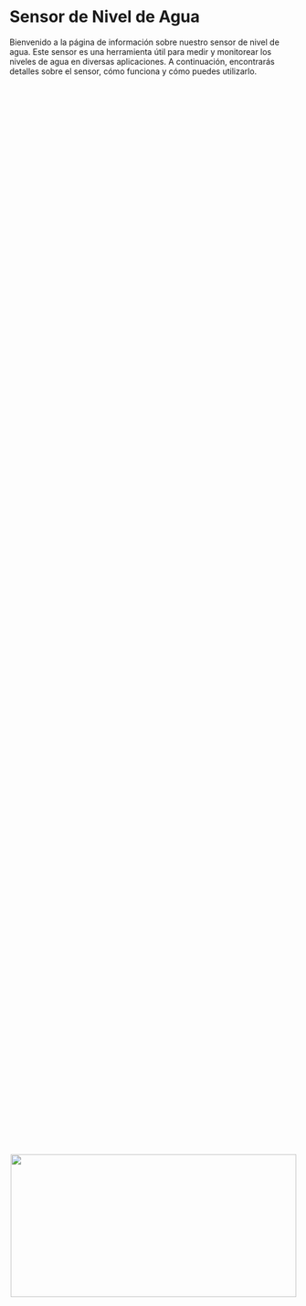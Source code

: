 # Sensor de Nivel de Agua

Bienvenido a la página de información sobre nuestro sensor de nivel de agua. Este sensor es una herramienta útil para medir y monitorear los niveles de agua en diversas aplicaciones. A continuación, encontrarás detalles sobre el sensor, cómo funciona y cómo puedes utilizarlo.

<div style="display: flex; justify-content: center; align-items: center; height: 100vh;">
  <br><br><img src="https://i.ytimg.com/vi/oCrySFQ1Pq4/maxresdefault.jpg" width="500" height="250">
</div>

## Descripción del sensor

Su objetivo principal es proporcionar información precisa sobre la cantidad de agua presente en un tanque, depósito, cuerpo de agua o cualquier otro sistema que requiera monitoreo de nivel.

##Características principales.

1. **Tecnología de Medición:** Los sensores de nivel de agua pueden utilizar diversas tecnologías, como ultrasonido, capacitancia, presión, flotadores, óptica, entre otras, dependiendo de la aplicación específica y los requisitos de precisión.

2. **Tipo de Montaje:** Pueden ser diseñados para montaje en la parte superior del tanque (para medición de nivel superior), en la parte inferior (para medición de nivel inferior) o en el lateral (para medición de nivel lateral).

3. **Rango de Medición:** Cada sensor tiene un rango específico en el que puede medir el nivel de agua con precisión. Esto se refiere a la distancia máxima entre el sensor y la superficie del agua que puede detectar.

4. **Precisión:** La precisión del sensor es la capacidad de proporcionar mediciones confiables y exactas del nivel de agua. La precisión puede variar según el tipo de sensor y la tecnología utilizada.

## Cómo Funciona

El funcionamiento de un sensor de nivel de agua puede variar según el tipo de sensor utilizado, ya que existen diferentes tecnologías disponibles. A continuación, te explicaré cómo funcionan algunos de los tipos de sensores de nivel de agua más comunes:

1. **Sensor de Flotador (Float Switch):**
   - Este tipo de sensor utiliza un flotador que se mueve hacia arriba y hacia abajo en función del nivel del agua. 
   - El flotador está conectado a un interruptor que se activa o desactiva cuando el nivel del agua alcanza una cierta altura.
   - Cuando el agua sube o baja y alcanza el punto de activación del interruptor, este cambia su estado, lo que puede ser detectado como una señal eléctrica.
   - Es simple y confiable, pero suele ser más adecuado para aplicaciones de control de nivel en sistemas de bombeo o tanques.

2. **Sensor Ultrasónico:**
   - Los sensores ultrasónicos emiten pulsos de sonido ultrasónico y miden el tiempo que tarda en rebotar en la superficie del agua y regresar al sensor.
   - Utilizan el principio de tiempo de vuelo para calcular la distancia entre el sensor y el nivel del agua.
   - Cuanto menor sea el tiempo de vuelo, más cercano estará el nivel del agua al sensor.
   - Son precisos y se utilizan en una variedad de aplicaciones, incluidos sistemas de monitoreo de nivel y control de inundaciones.

3. **Sensor Capacitivo:**
   - Los sensores capacitivos miden la capacitancia del material entre dos placas de un condensador, que cambia con el nivel del agua.
   - Cuando el nivel del agua sube o baja, la capacitancia entre las placas del sensor cambia, lo que se traduce en un cambio en la señal eléctrica.
   - Estos sensores son adecuados para aplicaciones en las que se necesita una medición precisa de niveles de líquidos.

4. **Sensor de Presión:**
   - Los sensores de presión miden la presión hidrostática generada por la columna de agua por encima del sensor.
   - Cuanto mayor sea la columna de agua, mayor será la presión hidrostática.
   - Estos sensores son adecuados para medir el nivel de agua en tanques o cuerpos de agua a presión constante.

5. **Sensor Óptico:**
   - Los sensores ópticos utilizan la reflexión de la luz para detectar el nivel del agua.
   - Una fuente de luz emite un rayo que es reflejado por la superficie del agua hacia un detector.
   - Cuando el nivel del agua cambia, la cantidad de luz reflejada también cambia, lo que se utiliza para determinar el nivel del agua.


## Uso y Aplicaciones

Los sensores de nivel de agua tienen una amplia variedad de usos en diferentes aplicaciones y sectores. Aquí te presento algunos de los usos más comunes:

1. **Control de Nivel en Tanques de Almacenamiento:** Se utilizan en tanques de líquidos, como agua, combustible, productos químicos o alimentos, para medir y controlar el nivel y evitar desbordamientos o vaciado insuficiente.

2. **Sistemas de Bombeo Automático:** En aplicaciones de suministro de agua, drenaje o riego, los sensores de nivel de agua pueden activar o desactivar bombas automáticamente para mantener el nivel deseado.

3. **Monitoreo de Nivel de Aguas Subterráneas:** Se utilizan en pozos y fuentes de agua para medir el nivel de aguas subterráneas y supervisar el nivel freático.

4. **Sistemas de Tratamiento de Aguas Residuales:** Ayudan a controlar el flujo de agua en sistemas de tratamiento y desagüe de aguas residuales para garantizar un funcionamiento eficiente.

5. **Control de Nivel en Acuicultura:** En la industria de la acuicultura, se utilizan para monitorear y mantener el nivel del agua en tanques de cría de peces o camarones.

6. **Prevención de Inundaciones:** En zonas propensas a inundaciones, los sensores de nivel de agua se utilizan para detectar aumentos rápidos en el nivel de agua y emitir advertencias anticipadas.

7. **Monitoreo de Ríos y Cuerpos de Agua:** Para medir el nivel de ríos, lagos y embalses, lo que es crucial para la gestión de recursos hídricos y la prevención de inundaciones.

8. **Industria Automotriz:** En la fabricación de automóviles, se utilizan sensores de nivel de agua en el depósito de refrigerante para garantizar que el motor se mantenga a la temperatura adecuada.

9. **Industria de Alimentos y Bebidas:** Se emplean para controlar el nivel de líquidos en procesos de producción de alimentos, como la fabricación de cerveza, y para evitar derrames en sistemas de llenado de envases.

10. **Monitoreo Ambiental:** En estudios medioambientales, los sensores de nivel de agua se utilizan para medir los niveles de agua en pozos y cuerpos de agua naturales.

11. **Sector Agrícola:** Ayudan en sistemas de riego automatizado, asegurando un uso eficiente del agua y evitando el desperdicio.

12. **Monitoreo de Piscinas y Jacuzzis:** Para garantizar un nivel de agua seguro y adecuado en piscinas y jacuzzis.

Estos son solo algunos ejemplos de los muchos usos de los sensores de nivel de agua en diferentes campos. La versatilidad de estos sensores los hace esenciales para el control y la gestión de líquidos en una variedad de aplicaciones industriales, comerciales y de investigación.
```python
# Inserta aquí tu código de ejemplo
